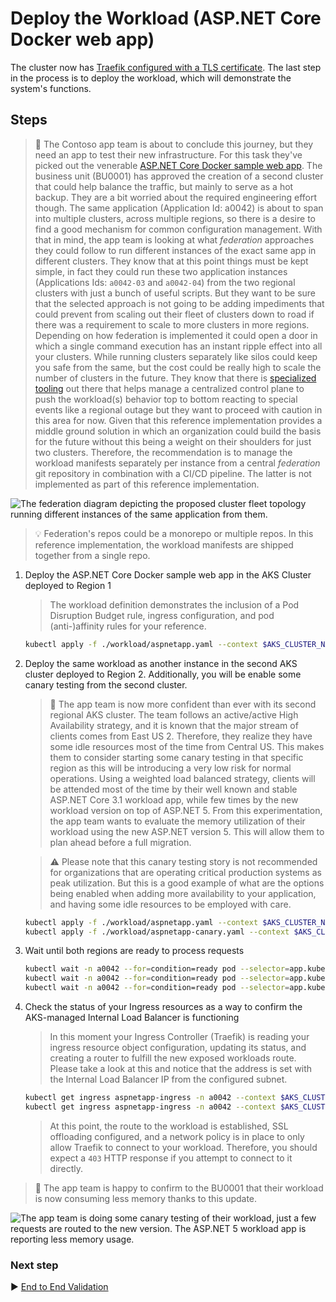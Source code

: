 # Deploy the Workload (ASP.NET Core Docker web app)

The cluster now has [Traefik configured with a TLS certificate](./08-secret-managment-and-ingress-controller.md). The last step in the process is to deploy the workload, which will demonstrate the system's functions.

## Steps

> :book: The Contoso app team is about to conclude this journey, but they need an app to test their new infrastructure. For this task they've picked out the venerable [ASP.NET Core Docker sample web app](https://github.com/dotnet/dotnet-docker/tree/master/samples/aspnetapp). The business unit (BU0001) has approved the creation of a second cluster that could help balance the traffic, but mainly to serve as a hot backup. They are a bit worried about the required engineering effort though. The same application (Application Id: a0042) is about to span into multiple clusters, across multiple regions, so there is a desire to find a good mechanism for common configuration management. With that in mind, the app team is looking at what _federation_ approaches they could follow to run different instances of the exact same app in different clusters. They know that at this point things must be kept simple, in fact they could run these two application instances (Applications Ids: `a0042-03` and `a0042-04`) from the two regional clusters with just a bunch of useful scripts. But they want to be sure that the selected approach is not going to be adding impediments that could prevent from scaling out their fleet of clusters down to road if there was a requirement to scale to more clusters in more regions. Depending on how federation is implemented it could open a door in which a single command execution has an instant ripple effect into all your clusters. While running clusters separately like silos could keep you safe from the same, but the cost could be really high to scale the number of clusters in the future. They know that there is [specialized tooling](https://github.com/kubernetes-sigs/kubefed) out there that helps manage a centralized control plane to push the workload(s) behavior top to bottom reacting to special events like a regional outage but they want to proceed with caution in this area for now. Given that this reference implementation provides a middle ground solution in which an organization could build the basis for the future without this being a weight on their shoulders for just two clusters. Therefore, the recommendation is to manage the workload manifests separately per instance from a central _federation_ git repository in combination with a CI/CD pipeline. The latter is not implemented as part of this reference implementation.

![The federation diagram depicting the proposed cluster fleet topology running different instances of the same application from them.](./images/aks-federation.png)

> :bulb: Federation's repos could be a monorepo or multiple repos. In this reference implementation, the workload manifests are shipped together from a single repo.

1. Deploy the ASP.NET Core Docker sample web app in the AKS Cluster deployed to Region 1

   > The workload definition demonstrates the inclusion of a Pod Disruption Budget rule, ingress configuration, and pod (anti-)affinity rules for your reference.

   ```bash
   kubectl apply -f ./workload/aspnetapp.yaml --context $AKS_CLUSTER_NAME_BU0001A0042_03
   ```

1. Deploy the same workload as another instance in the second AKS cluster deployed to Region 2. Additionally, you will be enable some canary testing from the second cluster.

   > :book: The app team is now more confident than ever with its second regional AKS cluster. The team follows an active/active High Availability strategy, and it is known that the major stream of clients comes from East US 2. Therefore, they realize they have some idle resources most of the time from Central US. This makes them to consider starting some canary testing in that specific region as this will be introducing a very low risk for normal operations. Using a weighted load balanced strategy, clients will be attended most of the time by their well known and stable ASP.NET Core 3.1 workload app, while few times by the new workload version on top of ASP.NET 5. From this experimentation, the app team wants to evaluate the memory utilization of their workload using the new ASP.NET version 5. This will allow them to plan ahead before a full migration.

   > :warning: Please note that this canary testing story is not recommended for organizations that are operating critical production systems as peak utilization. But this is a good example of what are the options being enabled when adding more availability to your application, and having some idle resources to be employed with care.

   ```bash
   kubectl apply -f ./workload/aspnetapp.yaml --context $AKS_CLUSTER_NAME_BU0001A0042_04
   kubectl apply -f ./workload/aspnetapp-canary.yaml --context $AKS_CLUSTER_NAME_BU0001A0042_04
   ```

1. Wait until both regions are ready to process requests

   ```bash
   kubectl wait -n a0042 --for=condition=ready pod --selector=app.kubernetes.io/name=aspnetapp --timeout=90s --context $AKS_CLUSTER_NAME_BU0001A0042_03
   kubectl wait -n a0042 --for=condition=ready pod --selector=app.kubernetes.io/name=aspnetapp --timeout=90s --context $AKS_CLUSTER_NAME_BU0001A0042_04
   kubectl wait -n a0042 --for=condition=ready pod --selector=app.kubernetes.io/name=aspnetapp-canary --timeout=90s --context $AKS_CLUSTER_NAME_BU0001A0042_04
   ```

1. Check the status of your Ingress resources as a way to confirm the AKS-managed Internal Load Balancer is functioning

   > In this moment your Ingress Controller (Traefik) is reading your ingress resource object configuration, updating its status, and creating a router to fulfill the new exposed workloads route. Please take a look at this and notice that the address is set with the Internal Load Balancer IP from the configured subnet.

   ```bash
   kubectl get ingress aspnetapp-ingress -n a0042 --context $AKS_CLUSTER_NAME_BU0001A0042_03
   kubectl get ingress aspnetapp-ingress -n a0042 --context $AKS_CLUSTER_NAME_BU0001A0042_04
   ```

   > At this point, the route to the workload is established, SSL offloading configured, and a network policy is in place to only allow Traefik to connect to your workload. Therefore, you should expect a `403` HTTP response if you attempt to connect to it directly.

> :book: The app team is happy to confirm to the BU0001 that their workload is now consuming less memory thanks to this update.

![The app team is doing some canary testing of their workload, just a few requests are routed to the new version. The ASP.NET 5 workload app is reporting less memory usage.](images/canary-testing.gif)

### Next step

:arrow_forward: [End to End Validation](./10-validation.md)
